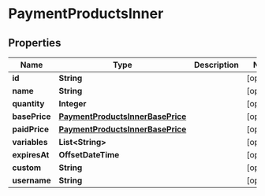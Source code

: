 

# PaymentProductsInner


## Properties

| Name | Type | Description | Notes |
|------------ | ------------- | ------------- | -------------|
|**id** | **String** |  |  [optional] |
|**name** | **String** |  |  [optional] |
|**quantity** | **Integer** |  |  [optional] |
|**basePrice** | [**PaymentProductsInnerBasePrice**](PaymentProductsInnerBasePrice.md) |  |  [optional] |
|**paidPrice** | [**PaymentProductsInnerBasePrice**](PaymentProductsInnerBasePrice.md) |  |  [optional] |
|**variables** | **List&lt;String&gt;** |  |  [optional] |
|**expiresAt** | **OffsetDateTime** |  |  [optional] |
|**custom** | **String** |  |  [optional] |
|**username** | **String** |  |  [optional] |



